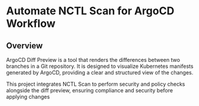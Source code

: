 
# Automate NCTL Scan for ArgoCD Workflow
## Overview

ArgoCD Diff Preview is a tool that renders the differences between two branches in a Git repository. It is designed to visualize Kubernetes manifests generated by ArgoCD, providing a clear and structured view of the changes.

This project integrates NCTL Scan to perform security and policy checks alongside the diff preview, ensuring compliance and security before applying changes
